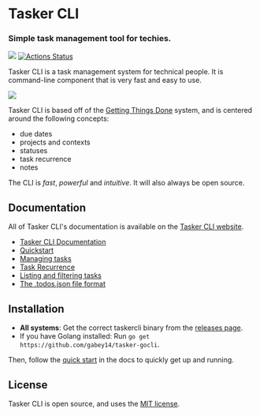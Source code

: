 # Tasker CLI

### Simple task management tool for techies.

[![](https://goreportcard.com/badge/github.com/gabey14/tasker-gocli)](https://goreportcard.com/report/github.com/gabey14/tasker-gocli)
[![Actions Status](https://github.com/ultralist/ultralist/workflows/Go/badge.svg)](https://github.com/ultralist/ultralist/actions)

Tasker CLI is a task management system for technical people. It is command-line component that is very fast and easy to use.

[![](https://i.imgur.com/73UxNoe.png)](https://sites.google.com/view/tasker-cli/manualfeatures)

Tasker CLI is based off of the [Getting Things Done][gtd] system, and is centered around the following concepts:

- due dates
- projects and contexts
- statuses
- task recurrence
- notes

The CLI is _fast_, _powerful_ and _intuitive_. It will also always be open source.

## Documentation

All of Tasker CLI's documentation is available on the [Tasker CLI website](https://sites.google.com/view/tasker-cli/manualfeatures).

- [Tasker CLI Documentation](https://sites.google.com/view/tasker-cli/home)
- [Quickstart](https://sites.google.com/view/tasker-cli/manualfeatures)
- [Managing tasks](https://sites.google.com/view/tasker-cli/manualfeatures/managing-the-tasks)
- [Task Recurrence](https://sites.google.com/view/tasker-cli/manualfeatures/task-recurrence)
- [Listing and filtering tasks](https://sites.google.com/view/tasker-cli/manualfeatures/showinglisting-the-tasks)
- [The .todos.json file format](https://sites.google.com/view/tasker-cli/manualfeatures/managing-the-tasks)

## Installation

- **All systems**: Get the correct taskercli binary from the [releases page](https://github.com/gabey14/tasker-gocli/releases).
- If you have Golang installed: Run `go get https://github.com/gabey14/tasker-gocli`.

Then, follow the [quick start](https://sites.google.com/view/tasker-cli/manualfeatures) in the docs to quickly get up and running.

## License

Tasker CLI is open source, and uses the [MIT license](https://github.com/gabey14/tasker-gocli/blob/master/LICENSE).

[gtd]: http://lifehacker.com/productivity-101-a-primer-to-the-getting-things-done-1551880955
